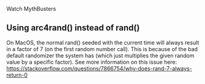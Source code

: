 Watch MythBusters

## Using arc4rand() instead of rand()
On MacOS, the normal rand() seeded with the current time will always result in a factor of 7 (on the first random number call). This is because of the bad default randomizer the system has (which just multiplies the given random value by a specific factor). 
See more information on this issue here: https://stackoverflow.com/questions/7866754/why-does-rand-7-always-return-0